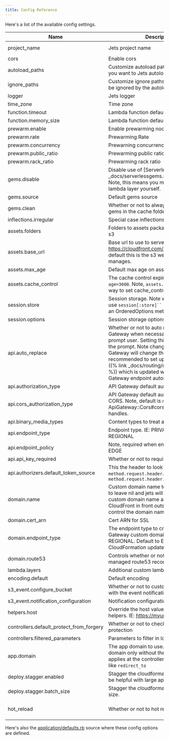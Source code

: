 ```yaml
---
title: Config Reference
---
```


Here's a list of the available config settings.

Name | Description | Default
--- | --- | ---
project_name | Jets project name | generated as part of `jets new`
cors | Enable cors | false
autoload_paths | Customize autoload paths. Add extra paths you want to Jets autoload. | []
ignore_paths| Customize ignore paths. These paths will be ignored by the autoloader. | []
logger | Jets logger | `Jets::Logger.new($stderr)`
time_zone | Time zone | UTC
function.timeout | Lambda function default timeout | 30
function.memory_size | Lambda function default memory size | 1536
prewarm.enable | Enable prewarming noop call. | true
prewarm.rate | Prewarming Rate | 30 minutes
prewarm.concurrency | Prewarning concurrency | 2
prewarm.public_ratio | Prewarming public ratio | 3
prewarm.rack_ratio | Prewarming rack ratio | 5
gems.disable | Disable use of [Serverless Gems]({% link _docs/serverlessgems.md %}) service. Note, this means you must build a custom lambda layer yourself. | false
gems.source | Default gems source | api.serverlessgems.com
gems.clean | Whether or not to always rebuild binary gems in the cache folder. | false
inflections.irregular | Special case inflections | {}
assets.folders | Folders to assets package and upload to s3 | %w[assets images packs]
assets.base_url | Base url to use to serve assets. IE: https://cloudfront.com/my/base/path. By default this is the s3 website url that jets manages. | nil
assets.max_age | Default max age on assets | 3600
assets.cache_control | The cache control expiry. IE: `public, max-age=3600`. Note, `assets.max_age` is a shorter way to set cache_control.  | nil
session.store | Session storage.  Note when accessing it use `session[:store]`` since ``.store` is an OrderedOptions method. | Rack::Session::Cookie
session.options | Session storage options | {}
api.auto_replace | Whether or not to auto replace the API Gateway when necessary. By default, will prompt user. Setting this to `true` bypasses the prompt. Note changing the API Gateway will change the endpoint. It's recommended to set up a [custom domain]({% link _docs/routing/custom-domain.md %}) which is updated with the new API Gateway endpoint automatically. | nil
api.authorization_type | API Gateway default authorization_type | NONE
api.cors_authorization_type | API Gateway default authorization_type for CORS. Note, default is `nil` so ApiGateway::Cors#cors_authorization_type handles. | nil
api.binary_media_types | Content types to treat as binary | ['multipart/form-data']
api.endpoint_type | Endpoint type. IE: PRIVATE, EDGE, REGIONAL | EDGE
api.endpoint_policy | Note, required when endpoint_type is EDGE | nil
api.api_key_required | Whether or not to require API key | false
api.authorizers.default_token_source | This the header to look for and use in the `method.request.header`. IE: `method.request.header.Auth` | Auth
domain.name | Custom domain name to use. Recommend to leave nil and jets will set a conventional custom domain name and then use CloudFront in front outside of Jets to fully control the domain name. | nil
domain.cert_arn | Cert ARN for SSL | nil
domain.endpoint_type | The endpoint type to create for API Gateway custom domain. IE: EDGE or REGIONAL. Default to EDGE because CloudFormation update is faster | REGIONAL
domain.route53 | Controls whether or not to create the managed route53 record. | true
lambda.layers | Additional custom lambda layers to use.  | []
encoding.default | Default encoding | utf-8
s3_event.configure_bucket | Whether or not to customer the bucket with the event notification trigger. | true
s3_event.notification_configuration | Notification configuration | nil
helpers.host | Override the host value use in the view helpers. IE: https://myurl.com:8888 | nil
controllers.default_protect_from_forgery | Whether or not to check for forgery protection | defaults to true for html and false for api mode.
controllers.filtered_parameters | Parameters to filter in logging output | []
app.domain | The app domain to use. Should be the domain only without the protocol. This applies at the controller-level, IE: methods like `redirect_to` | nil
deploy.stagger.enabled | Stagger the cloudformation update. Can be helpful with large apps. | false
deploy.stagger.batch_size  | Stagger the cloudformation update batch size. | 10
hot_reload | Whether or not to hot reload | Defaults to true in development and false in other envs

Here's also the [application/defaults.rb](https://github.com/boltops-tools/jets/blob/master/lib/jets/application/defaults.rb) source where these config options are defined.
